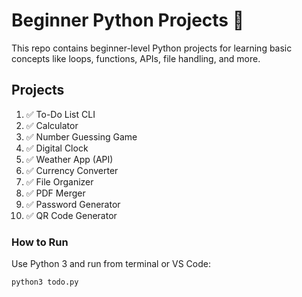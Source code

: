 # Beginner Python Projects 🚀

This repo contains beginner-level Python projects for learning basic concepts like loops, functions, APIs, file handling, and more.

## Projects

1. ✅ To-Do List CLI
2. ✅ Calculator
3. ✅ Number Guessing Game
4. ✅ Digital Clock
5. ✅ Weather App (API)
6. ✅ Currency Converter
7. ✅ File Organizer
8. ✅ PDF Merger
9. ✅ Password Generator
10. ✅ QR Code Generator

### How to Run
Use Python 3 and run from terminal or VS Code:

```bash
python3 todo.py

